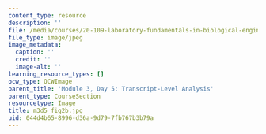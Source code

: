 ```yaml
---
content_type: resource
description: ''
file: /media/courses/20-109-laboratory-fundamentals-in-biological-engineering-spring-2010/044d4b658996d36a9d797fb767b3b79a_m3d5_fig2b.jpg
file_type: image/jpeg
image_metadata:
  caption: ''
  credit: ''
  image-alt: ''
learning_resource_types: []
ocw_type: OCWImage
parent_title: 'Module 3, Day 5: Transcript-Level Analysis'
parent_type: CourseSection
resourcetype: Image
title: m3d5_fig2b.jpg
uid: 044d4b65-8996-d36a-9d79-7fb767b3b79a
---
```

